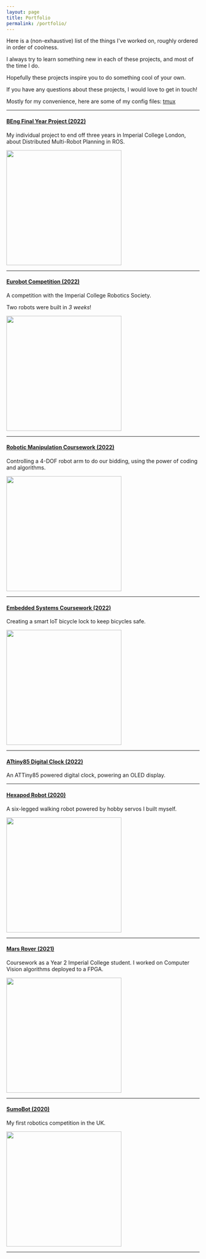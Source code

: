 ```yaml
---
layout: page
title: Portfolio
permalink: /portfolio/
---
```


Here is a (non-exhaustive) list of the things I've worked on, roughly ordered in order of coolness.

I always try to learn something new in each of these projects, and most of the time I do.

Hopefully these projects inspire you to do something cool of your own.

If you have any questions about these projects, I would love to get in touch!

Mostly for my convenience, here are some of my config files: [tmux](assets/tmux.conf)

---
#### [BEng Final Year Project (2022)](beng_fyp_2022)
My individual project to end off three years in Imperial College London, about Distributed Multi-Robot Planning in ROS.

<p align="left">  <img width="300" src="../assets/BEng_FYP/dwa_trajectory_sel_1.png"> </p>

---
#### [Eurobot Competition (2022)](eurobot_2022)
A competition with the Imperial College Robotics Society.

Two robots were built in *3 weeks*!

<p align="left">  <img width="300" src="../assets/Eurobot_2022/sweeper.jpg"> </p>

---
#### [Robotic Manipulation Coursework (2022)](roboman_2022)
Controlling a 4-DOF robot arm to do our bidding, using the power of coding and algorithms.
<p align="left">  <img width="300" src="../assets/RoboMan/robot_arm.jpg"> </p>

---
#### [Embedded Systems Coursework (2022)](emedded_systems_2022)
Creating a smart IoT bicycle lock to keep bicycles safe.
<p align="left">  <img width="300" src="../assets/ES_Lock/lock-mounted.png"> </p>

---
#### [ATtiny85 Digital Clock (2022)](digital_clock_2022)
An ATTiny85 powered digital clock, powering an OLED display.

---
#### [Hexapod Robot (2020)](hexapod_robot_2020)
A six-legged walking robot powered by hobby servos I built myself.
<p align="left">  <img width="300" src="../assets/Hexapod/hex_photo.jpg"> </p>

---
#### [Mars Rover (2021)](mars_rover_2021)
Coursework as a Year 2 Imperial College student. I worked on Computer Vision algorithms deployed to a FPGA.
<p align="left"> <img width="300" src="../assets/Mars_Rover/detect_colors.jpg"> </p>

---
#### [SumoBot (2020)](sumobot_2020)
My first robotics competition in the UK.
<p align="left">  <img width="300" src="../assets/Sumobot_2020/pagoda.jpeg"> </p>

---
